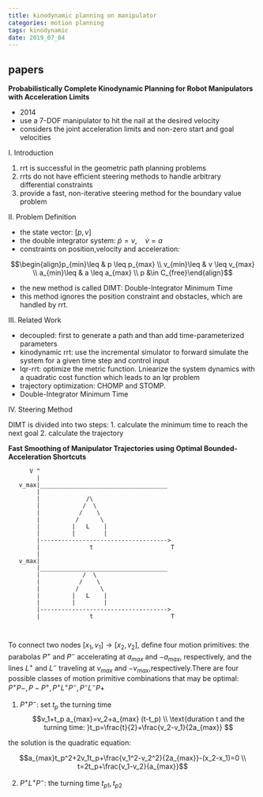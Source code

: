 ```yaml
---
title: kinodynamic planning on manipulator
categories: motion planning
tags: kinodynamic
date: 2019_07_04
---
```


## papers

**Probabilistically Complete Kinodynamic Planning for Robot Manipulators with Acceleration Limits**

- 2014
- use a 7-DOF manipulator to hit the nail at the desired velocity
- considers the joint acceleration limits and non-zero start and goal velocities


I. Introduction

1. rrt is successful in the geometric path planning problems
2. rrts do not have efficient steering methods to handle arbitrary differential constraints
3. provide a fast, non-iterative steering method for the boundary value problem

II. Problem Definition

- the state vector: $[p,v]$
- the double integrator system:     $\dot p=v,\quad \dot v =a$
- constraints on position,velocity and acceleration:

$$\begin{align}p_{min}\leq & p \leq p_{max} \\
v_{min}\leq & v \leq v_{max}  \\
a_{min}\leq & a \leq a_{max}    \\
p &\in C_{free}\end{align}$$

- the new method is called  DIMT: Double-Integrator Minimum Time
- this method ignores the position constraint and obstacles, which are handled by rrt.

III. Related Work

- decoupled: first to generate a path and than add time-parameterized parameters
- kinodynamic rrt: use the incremental simulator to forward simulate the system for a given time step and control input
- lqr-rrt: optimize the metric function. Lniearize the system dynamics with a quadratic cost function which leads to an lqr problem 
- trajectory optimization: CHOMP and STOMP.
- Double-Integrator Minimum Time

IV. Steering Method

DIMT is divided into two steps:
    1. calculate the minimum time to reach the next goal 
    2. calculate the trajectory 


**Fast Smoothing of Manipulator Trajectories using Optimal Bounded-Acceleration Shortcuts**

```
      V ^
        |
   v_max|____________________________________
        |
        |             /\
        |            /  \
        |           /    \
        |          /      \
        |         |   L    | 
        |         |        |
        |------------------------------------>
        |              t                      T
        |
   v_max|
        |____________________________________
        |            /  \
        |           /    \
        |          /      \
        |         |   L    | 
        |         |        |
        |------------------------------------>
        |              t                      T



```
To connect two nodes $[x_1,v_1]\rightarrow[x_2,v_2]$, define four motion primitives: the parabolas $P^+$ and $P^-$ accelerating at $a_{max}$ and $-a_{max}$, respectively, and the lines $L^+$ and $L^-$ traveling at $v_{max}$ and $-v_{max}$,respectively.There are four possible classes of motion primitive combinations that may be optimal: $P^+P-, P-P^+,P^+L^+P^-,P^-L^-P+$

1. $P^+P^-$: set $t_p$ the turning time
$$v_1+t_p a_{max}=v_2+a_{max} (t-t_p)   \\
\text{duration t and the turning time: }t_p=\frac{t}{2}+\frac{v_2-v_1}{2a_{max}}   $$

the solution is the quadratic equation:

$$a_{max}t_p^2+2v_1t_p+\frac{v_1^2-v_2^2}{2a_{max}}-(x_2-x_1)=0 \\
t=2t_p+\frac{v_1-v_2}{a_{max}}$$

2. $P^+L^+P^-$: the turning time $t_{p1},t_{p2}$